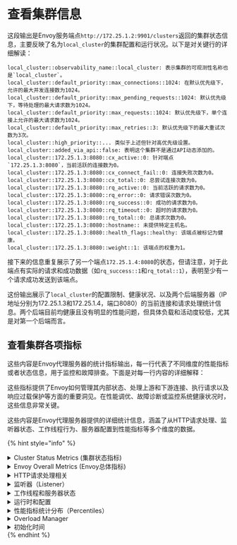 # 查看集群信息

这段输出是Envoy服务端点`http://172.25.1.2:9901/clusters`返回的集群状态信息，主要反映了名为`local_cluster`的集群配置和运行状况。以下是对关键行的详细解读：

```
local_cluster::observability_name::local_cluster: 表示集群的可观测性名称也是`local_cluster`。
local_cluster::default_priority::max_connections::1024: 在默认优先级下，允许的最大并发连接数为1024。
local_cluster::default_priority::max_pending_requests::1024: 默认优先级下，等待处理的最大请求数为1024。
local_cluster::default_priority::max_requests::1024: 默认优先级下，单个连接上允许的最大请求数为1024。
local_cluster::default_priority::max_retries::3: 默认优先级下的最大重试次数为3次。
local_cluster::high_priority::... 类似于上述但针对高优先级设置。
local_cluster::added_via_api::false: 表明这个集群不是通过API动态添加的。
local_cluster::172.25.1.3:8080::cx_active::0: 针对端点`172.25.1.3:8080`，当前活跃的连接数为0。
local_cluster::172.25.1.3:8080::cx_connect_fail::0: 连接失败次数为0。
local_cluster::172.25.1.3:8080::cx_total::0: 总尝试连接次数为0。
local_cluster::172.25.1.3:8080::rq_active::0: 当前活跃的请求数为0。
local_cluster::172.25.1.3:8080::rq_error::0: 请求错误次数为0。
local_cluster::172.25.1.3:8080::rq_success::0: 成功的请求数为0。
local_cluster::172.25.1.3:8080::rq_timeout::0: 超时的请求数为0。
local_cluster::172.25.1.3:8080::rq_total::0: 总请求次数为0。
local_cluster::172.25.1.3:8080::hostname:: 未提供特定主机名。
local_cluster::172.25.1.3:8080::health_flags::healthy: 该端点被标记为健康。
local_cluster::172.25.1.3:8080::weight::1: 该端点的权重为1。
```

接下来的信息重复展示了另一个端点`172.25.1.4:8080`的状态，但请注意，对于此端点有实际的请求和成功数据（如`rq_success::1`和`rq_total::1`），表明至少有一个请求成功发送到该端点。

这份输出展示了`local_cluster`的配置限制、健康状况、以及两个后端服务器（IP地址分别为172.25.1.3和172.25.1.4，端口8080）的当前连接和请求处理统计信息。两个后端目前均健康且没有明显的性能问题，但具体负载和活动度较低，尤其是对第一个后端而言。



## 查看集群各项指标

这些内容是Envoy代理服务器的统计指标输出，每一行代表了不同维度的性能指标或者状态信息，用于监控和故障排查。下面是对每一行内容的详细解释：

这些指标提供了Envoy如何管理其内部状态、处理上游和下游连接、执行请求以及响应过载保护等方面的重要洞见。在性能调优、故障诊断或监控系统健康状况时，这些信息非常关键。

这些内容是Envoy代理服务器提供的详细统计信息，涵盖了从HTTP请求处理、监听器状态、工作线程行为、服务器配置到性能指标等多个维度的数据。

{% hint style="info" %}


<details>

<summary>Cluster Status Metrics (集群状态指标)</summary>

* `cluster.local_cluster.assignment_stale`, `assignment_timeout_received`, `assignment_use_cached`: 这些指标与集群内目标（如后端实例）分配有关，比如分配是否过时、是否收到分配超时通知、是否使用了缓存的分配信息。
* `bind_errors`, `circuit_breakers.*`: 绑定错误计数和各种断路器状态（如默认和高优先级下的连接、请求打开计数），断路器用于防止过载。
* `total_match_count`, `external.upstream_rq_*`: 匹配规则的总数，以及外部上游请求的成功（如HTTP状态码200、2xx）、完成的请求等。
* `http1.*`: 与HTTP/1.x相关的统计，如因下划线头部被丢弃的请求、元数据不支持错误、请求因下划线头部被拒绝等。
* `retry_or_shadow_abandoned`, `update_*`: 重试或影子操作放弃的计数，以及集群更新的各种状态（尝试、空更新、成功、失败等）。
* `upstream_cx_*`: 与上游连接相关的统计，包括活动连接数、关闭通知、连接尝试失败、连接超时、销毁原因等。
* `upstream_rq_*`: 上游请求相关的统计，例如请求的活跃数、取消、完成、重试、超时等。
* `version`, `warming_state`: 集群的版本信息和预热状态。
* `cluster_manager.*`: 集群管理器的统计，如活动集群数、添加、修改、移除的集群数等。

</details>

<details>

<summary>Envoy Overall Metrics (Envoy总体指标)</summary>

* `envoy.overload_actions.reset_high_memory_stream.count`: 过载保护动作导致的高内存流重置计数。
* `filesystem.*`: 文件系统操作相关的指标，例如定时刷新次数、写入失败、缓冲区状态等。
* `http.admin/downstream_cx_*`: 与Admin接口（Envoy管理界面）相关的下游连接统计，包括活跃连接、销毁原因、协议分布等。
* `http.ingress_http/downstream_cx_*`: 入口HTTP连接的下游统计，类似上面，但针对面向服务的实际入口流量。

</details>

<details>

<summary>HTTP请求处理相关</summary>

* `http.ingress_http.rs_too_large: 0`: 表示由于响应体太大而被Envoy拒绝的HTTP请求数量为0。
* `http.ingress_http.tracing.*`: 关于HTTP跟踪的统计，如客户端追踪启用、健康检查、不可追踪请求、随机采样等的计数均为0，说明追踪配置和行为的当前状态。
* `http1.*`: 与HTTP/1.x协议相关的统计，如因包含下划线的头部被丢弃的请求、不支持的元数据错误、请求被拒绝等。

</details>

<details>

<summary>监听器（Listener）</summary>

* `listener.0.0.0.0_80.*`: 指向所有IPv4地址上监听80端口的监听器状态，包括活跃连接数（downstream\_cx\_active）、销毁的连接数（downstream\_cx\_destroy）、连接溢出（downstream\_cx\_overflow）等。
* `listener.admin.*`: 特指管理接口（admin）监听器的相应统计信息，如活跃连接数、请求状态码统计（downstream\_rq\_XX）等。

</details>

<details>

<summary>工作线程和服务器状态</summary>

```
`worker_N.downstream_cx_active`: 每个工作线程（N表示线程编号）处理的下游连接活跃数。
`server.concurrency`: 服务器配置的并发数（工作线程数）。
`server.uptime`: 服务器运行时间（秒）。
`server.memory_allocated`: 分配的内存大小。
`server.version`: Envoy的版本号。
```

</details>

<details>

<summary>运行时和配置</summary>

```
`runtime.*`: 运行时配置的统计，如覆盖激活的运行时覆盖、过期特性警告、加载成功或错误等。
`server.*`: 服务器的配置设置和运行状况，包括FIPS模式、静态未知字段、统计查找次数、总连接数等。
```

</details>

<details>

<summary>性能指标统计分布（Percentiles）</summary>

```
P0(nan,0) 到 P100(nan,1.1) 表示诸如请求时间、连接长度等指标的百分位分布，这里“nan”表明没有足够的样本进行计算，而括号内的数字代表了各个百分位的值。
```

</details>

<details>

<summary>Overload Manager</summary>

```
overload.refresh_interval_delay: 如果有记录，则会显示重载管理器刷新间隔延迟，此处显示无记录值
```

</details>

<details>

<summary>初始化时间</summary>

```
server.initialization_time_ms: 服务器初始化时间的百分位分布，同样以“nan”开头表明缺少足够数据。
```

</details>
{% endhint %}

